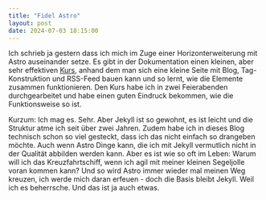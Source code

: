 ```yaml
---
title: "Fidel Astro"
layout: post
date: 2024-07-03 18:15:00
---
```


Ich schrieb ja gestern dass ich mich im Zuge einer Horizonterweiterung mit Astro auseinander setze. Es gibt in der Dokumentation einen kleinen, aber sehr effektiven [Kurs](https://docs.astro.build/en/tutorial/0-introduction/), anhand dem man sich eine kleine Seite mit Blog, Tag-Konstruktion und RSS-Feed bauen kann und so lernt, wie die Elemente zusammen funktionieren. Den Kurs habe ich in zwei Feierabenden durchgearbeitet und habe einen guten Eindruck bekommen, wie die Funktionsweise so ist.

Kurzum: Ich mag es. Sehr. Aber Jekyll ist so gewohnt, es ist leicht und die Struktur atme ich seit über zwei Jahren. Zudem habe ich in dieses Blog technisch schon so viel gesteckt, dass ich das nicht einfach so drangeben möchte. Auch wenn Astro Dinge kann, die ich mit Jekyll vermutlich nicht in der Qualität abbilden werden kann. Aber es ist wie so oft im Leben: Warum will ich das Kreuzfahrtschiff, wenn ich agil mit meiner kleinen Segeljolle voran kommen kann? Und so wird Astro immer wieder mal meinen Weg kreuzen, ich werde mich daran erfeuen - doch die Basis bleibt Jekyll. Weil ich es beherrsche. Und das ist ja auch etwas.